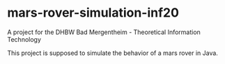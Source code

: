# mars-rover-simulation-inf20
A project for the DHBW Bad Mergentheim - Theoretical Information Technology

This project is supposed to simulate the behavior of a mars rover in Java.
